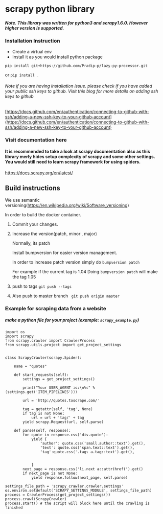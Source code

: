 
# scrapy python library 

##### Note. This library was written for python3 and scrapy1.6.0. However higher version is supported.

### Installation Instruction
* Create a virtual env
* Install it as you would install python package
```
pip install git+https://github.com/Pradip-p/lazy-py-processor.git

```
or
```pip install . ```


###### Note if you are having installation issue. please check if you have added your public ssh keys to github. Visit this blog for more details on adding ssh keys to github
[https://docs.github.com/en/authentication/connecting-to-github-with-ssh/adding-a-new-ssh-key-to-your-github-account](https://docs.github.com/en/authentication/connecting-to-github-with-ssh/adding-a-new-ssh-key-to-your-github-account)

### Visit documentation here

#### It is recommended to take a look at scrapy documentation also as this library merly hides setup complexity of scrapy and some other settings. You would still need to learn scrapy framework for using spiders.

https://docs.scrapy.org/en/latest/


## Build instructions

We use semantic versioning(https://en.wikipedia.org/wiki/Software_versioning)

In order to build the docker container.

1. Commit your changes.
2. Increase the version(patch, minor , major)

    Normally, its patch
    
    Install bumpversion for easier version management.
    
    In order to increase patch version simply do
    `bumpversion patch`
    
    For example if the current tag is 1.04
    Doing `bumpversion patch` will make the tag 1.05
    
3. push to tags
```git push --tags```

4. Also push to master branch
``` git push origin master```

### Example for scraping data from a website
##### make a python file for your project (example: `scrapy_example.py`)

```
import os
import scrapy
from scrapy.crawler import CrawlerProcess
from scrapy.utils.project import get_project_settings


class ScrapyCrawler(scrapy.Spider):
        
    name = "quotes"
    
    def start_requests(self):
        settings = get_project_settings()
        
        print("Your USER_AGENT is:\n%s" % (settings.get('ITEM_PIPELINES')))
        
        url = 'http://quotes.toscrape.com/'
        
        tag = getattr(self, 'tag', None)
        if tag is not None:
            url = url + 'tag/' + tag
        yield scrapy.Request(url, self.parse)

    def parse(self, response):
        for quote in response.css('div.quote'):
            yield {
                'author': quote.css('small.author::text').get(),
                'text': quote.css('span.text::text').get(),
                'tag':quote.css('.tags a.tag::text').get(),
                
                
            }
        next_page = response.css('li.next a::attr(href)').get()
        if next_page is not None:
            yield response.follow(next_page, self.parse)
        
settings_file_path = 'scrapy_crawler.crawler.settings'
os.environ.setdefault('SCRAPY_SETTINGS_MODULE', settings_file_path)
process = CrawlerProcess(get_project_settings())  
process.crawl(ScrapyCrawler)
process.start() # the script will block here until the crawling is finished 
```
